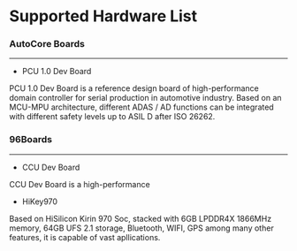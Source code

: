 # Supported Hardware List

### **AutoCore Boards**
---
- PCU 1.0 Dev Board

PCU 1.0 Dev Board is a reference design board of high-performance domain controller for serial production in automotive industry. Based on an MCU-MPU architecture, different ADAS / AD functions can be integrated with different safety levels up to ASIL D after ISO 26262. 

### **96Boards**
---
- CCU Dev Board

CCU Dev Board is a high-performance 

- HiKey970

Based on HiSilicon Kirin 970 Soc, stacked with 6GB LPDDR4X 1866MHz memory, 64GB UFS 2.1 storage, Bluetooth, WIFI, GPS among many other features, it is capable of vast apllications. 
